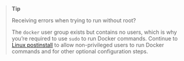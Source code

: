 > **Tip**
> 
> Receiving errors when trying to run without root?
>
> The `docker` user group exists but contains no users, which is why you’re required 
> to use `sudo` to run Docker commands. Continue to [Linux postinstall](linux-postinstall.md) 
> to allow non-privileged users to run Docker commands and for other optional configuration steps.
